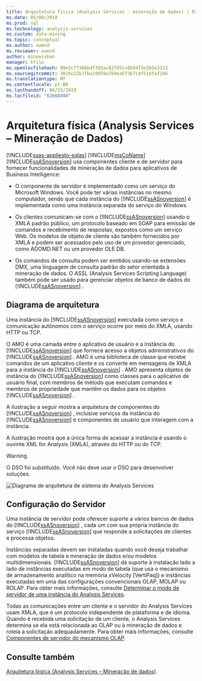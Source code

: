 ```yaml
---
title: Arquitetura física (Analysis Services - mineração de dados) | Microsoft Docs
ms.date: 05/08/2018
ms.prod: sql
ms.technology: analysis-services
ms.custom: data-mining
ms.topic: conceptual
ms.author: owend
ms.reviewer: owend
author: minewiskan
manager: kfile
ms.openlocfilehash: 99e2cf7386bdf395ac82f05cc0b94f3e2b5e3123
ms.sourcegitcommit: 3026c22b7fba19059a769ea5f367c4f51efaf286
ms.translationtype: MT
ms.contentlocale: pt-BR
ms.lasthandoff: 06/15/2019
ms.locfileid: "62668494"
---
```

# <a name="physical-architecture-analysis-services---data-mining"></a>Arquitetura física (Analysis Services – Mineração de Dados)
[!INCLUDE[ssas-appliesto-sqlas](../../includes/ssas-appliesto-sqlas.md)]
  [!INCLUDE[msCoName](../../includes/msconame-md.md)] [!INCLUDE[ssASnoversion](../../includes/ssasnoversion-md.md)] usa componentes cliente e de servidor para fornecer funcionalidades de mineração de dados para aplicativos de Business Intelligence:  
  
-   O componente de servidor é implementado como um serviço do Microsoft Windows. Você pode ter várias instâncias no mesmo computador, sendo que cada instância do [!INCLUDE[ssASnoversion](../../includes/ssasnoversion-md.md)] é implementada como uma instância separada do serviço do Windows.  
  
-   Os clientes comunicam-se com o [!INCLUDE[ssASnoversion](../../includes/ssasnoversion-md.md)] usando o XMLA padrão público, um protocolo baseado em SOAP para emissão de comandos e recebimento de respostas, expostos como um serviço Web. Os modelos de objeto de cliente são também fornecidos por XMLA e podem ser acessados pelo uso de um provedor gerenciado, como ADOMD.NET ou um provedor OLE DB.  
  
-   Os comandos de consulta podem ser emitidos usando-se extensões DMX, uma linguagem de consulta padrão do setor orientada à mineração de dados. O ASSL (Analysis Services Scripting Language) também pode ser usado para gerenciar objetos de banco de dados do [!INCLUDE[ssASnoversion](../../includes/ssasnoversion-md.md)] .  
  
## <a name="architectural-diagram"></a>Diagrama de arquitetura  
 Uma instância do [!INCLUDE[ssASnoversion](../../includes/ssasnoversion-md.md)] executada como serviço e comunicação autônomos com o serviço ocorre por meio do XMLA, usando HTTP ou TCP.  
  
 O AMO é uma camada entre o aplicativo de usuário e a instância do [!INCLUDE[ssASnoversion](../../includes/ssasnoversion-md.md)] que fornece acesso a objetos administrativos do [!INCLUDE[ssASnoversion](../../includes/ssasnoversion-md.md)] . AMO é uma biblioteca de classe que recebe comandos de um aplicativo cliente e os converte em mensagens de XMLA para a instância do [!INCLUDE[ssASnoversion](../../includes/ssasnoversion-md.md)] . AMO apresenta objetos de instância do [!INCLUDE[ssASnoversion](../../includes/ssasnoversion-md.md)] como classes para o aplicativo de usuário final, com membros de método que executam comandos e membros de propriedade que mantêm os dados para os objetos [!INCLUDE[ssASnoversion](../../includes/ssasnoversion-md.md)] .  
  
 A ilustração a seguir mostra a arquitetura de componentes do [!INCLUDE[ssASnoversion](../../includes/ssasnoversion-md.md)] , inclusive serviços da instância do [!INCLUDE[ssASnoversion](../../includes/ssasnoversion-md.md)] e componentes de usuário que interagem com a instância.  
  
 A ilustração mostra que a única forma de acessar a instância é usando o ouvinte XML for Analysis (XMLA), através do HTTP ou do TCP.  
  
> [!WARNING]  
>  O DSO foi substituído. Você não deve usar o DSO para desenvolver soluções.  
  
 ![Diagrama de arquitetura de sistema do Analysis Services](../../analysis-services/data-mining/media/analysisservicessystemarchitecture.gif "diagrama da arquitetura de sistema do Analysis Services")  
  
## <a name="server-configuration"></a>Configuração do Servidor  
 Uma instância de servidor pode oferecer suporte a vários bancos de dados do [!INCLUDE[ssASnoversion](../../includes/ssasnoversion-md.md)] , cada um com sua própria instância do serviço [!INCLUDE[ssASnoversion](../../includes/ssasnoversion-md.md)] que responde a solicitações de clientes e processa objetos.  
  
 Instâncias separadas devem ser instaladas quando você deseja trabalhar com modelos de tabela e mineração de dados e/ou modelos multidimensionais. [!INCLUDE[ssASnoversion](../../includes/ssasnoversion-md.md)] dá suporte à instalação lado a lado de instâncias executadas em modo de tabela (que usa o mecanismo de armazenamento analítico na memória xVelocity [VertiPaq]) e instâncias executadas em uma das configurações convencionais OLAP, MOLAP ou ROLAP. Para obter mais informações, consulte [Determinar o modo de servidor de uma instância do Analysis Services](../../analysis-services/instances/determine-the-server-mode-of-an-analysis-services-instance.md).  
  
 Todas as comunicações entre um cliente e o servidor do Analysis Services usam XMLA, que é um protocolo independente de plataforma e de idioma. Quando é recebida uma solicitação de um cliente, o Analysis Services determina se ela está relacionada ao OLAP ou à mineração de dados e roteia a solicitação adequadamente. Para obter mais informações, consulte [Componentes de servidor do mecanismo OLAP](../../analysis-services/multidimensional-models/olap-physical/olap-engine-server-components.md).  
  
## <a name="see-also"></a>Consulte também  
 [Arquitetura lógica &#40;Analysis Services – Mineração de dados&#41;](../../analysis-services/data-mining/logical-architecture-analysis-services-data-mining.md)  
  
  
